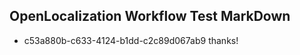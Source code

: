 ## OpenLocalization Workflow Test MarkDown
* c53a880b-c633-4124-b1dd-c2c89d067ab9 thanks!

<!--HONumber=Aug16_HO1-->


